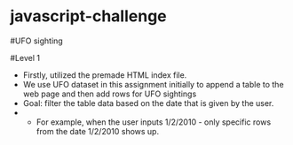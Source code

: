 # javascript-challenge
#UFO sighting

#Level 1
* Firstly, utilized the premade HTML index file. 
* We use UFO dataset in this assignment initially to append a table to the web page and then add rows for UFO sightings
* Goal: filter the table data based on the date that is given by the user. 
* * For example, when the user inputs 1/2/2010 - only specific rows from the date 1/2/2010 shows up. 


